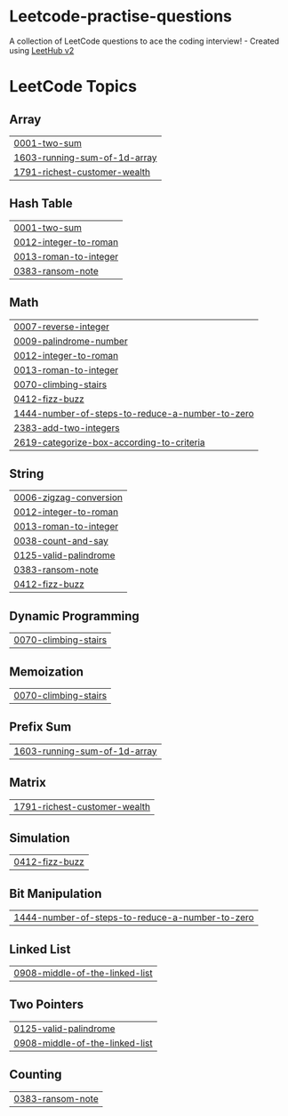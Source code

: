 # Leetcode-practise-questions
A collection of LeetCode questions to ace the coding interview! - Created using [LeetHub v2](https://github.com/arunbhardwaj/LeetHub-2.0)

<!---LeetCode Topics Start-->
# LeetCode Topics
## Array
|  |
| ------- |
| [0001-two-sum](https://github.com/nish941/Leetcode-practise-questions/tree/master/0001-two-sum) |
| [1603-running-sum-of-1d-array](https://github.com/nish941/Leetcode-practise-questions/tree/master/1603-running-sum-of-1d-array) |
| [1791-richest-customer-wealth](https://github.com/nish941/Leetcode-practise-questions/tree/master/1791-richest-customer-wealth) |
## Hash Table
|  |
| ------- |
| [0001-two-sum](https://github.com/nish941/Leetcode-practise-questions/tree/master/0001-two-sum) |
| [0012-integer-to-roman](https://github.com/nish941/Leetcode-practise-questions/tree/master/0012-integer-to-roman) |
| [0013-roman-to-integer](https://github.com/nish941/Leetcode-practise-questions/tree/master/0013-roman-to-integer) |
| [0383-ransom-note](https://github.com/nish941/Leetcode-practise-questions/tree/master/0383-ransom-note) |
## Math
|  |
| ------- |
| [0007-reverse-integer](https://github.com/nish941/Leetcode-practise-questions/tree/master/0007-reverse-integer) |
| [0009-palindrome-number](https://github.com/nish941/Leetcode-practise-questions/tree/master/0009-palindrome-number) |
| [0012-integer-to-roman](https://github.com/nish941/Leetcode-practise-questions/tree/master/0012-integer-to-roman) |
| [0013-roman-to-integer](https://github.com/nish941/Leetcode-practise-questions/tree/master/0013-roman-to-integer) |
| [0070-climbing-stairs](https://github.com/nish941/Leetcode-practise-questions/tree/master/0070-climbing-stairs) |
| [0412-fizz-buzz](https://github.com/nish941/Leetcode-practise-questions/tree/master/0412-fizz-buzz) |
| [1444-number-of-steps-to-reduce-a-number-to-zero](https://github.com/nish941/Leetcode-practise-questions/tree/master/1444-number-of-steps-to-reduce-a-number-to-zero) |
| [2383-add-two-integers](https://github.com/nish941/Leetcode-practise-questions/tree/master/2383-add-two-integers) |
| [2619-categorize-box-according-to-criteria](https://github.com/nish941/Leetcode-practise-questions/tree/master/2619-categorize-box-according-to-criteria) |
## String
|  |
| ------- |
| [0006-zigzag-conversion](https://github.com/nish941/Leetcode-practise-questions/tree/master/0006-zigzag-conversion) |
| [0012-integer-to-roman](https://github.com/nish941/Leetcode-practise-questions/tree/master/0012-integer-to-roman) |
| [0013-roman-to-integer](https://github.com/nish941/Leetcode-practise-questions/tree/master/0013-roman-to-integer) |
| [0038-count-and-say](https://github.com/nish941/Leetcode-practise-questions/tree/master/0038-count-and-say) |
| [0125-valid-palindrome](https://github.com/nish941/Leetcode-practise-questions/tree/master/0125-valid-palindrome) |
| [0383-ransom-note](https://github.com/nish941/Leetcode-practise-questions/tree/master/0383-ransom-note) |
| [0412-fizz-buzz](https://github.com/nish941/Leetcode-practise-questions/tree/master/0412-fizz-buzz) |
## Dynamic Programming
|  |
| ------- |
| [0070-climbing-stairs](https://github.com/nish941/Leetcode-practise-questions/tree/master/0070-climbing-stairs) |
## Memoization
|  |
| ------- |
| [0070-climbing-stairs](https://github.com/nish941/Leetcode-practise-questions/tree/master/0070-climbing-stairs) |
## Prefix Sum
|  |
| ------- |
| [1603-running-sum-of-1d-array](https://github.com/nish941/Leetcode-practise-questions/tree/master/1603-running-sum-of-1d-array) |
## Matrix
|  |
| ------- |
| [1791-richest-customer-wealth](https://github.com/nish941/Leetcode-practise-questions/tree/master/1791-richest-customer-wealth) |
## Simulation
|  |
| ------- |
| [0412-fizz-buzz](https://github.com/nish941/Leetcode-practise-questions/tree/master/0412-fizz-buzz) |
## Bit Manipulation
|  |
| ------- |
| [1444-number-of-steps-to-reduce-a-number-to-zero](https://github.com/nish941/Leetcode-practise-questions/tree/master/1444-number-of-steps-to-reduce-a-number-to-zero) |
## Linked List
|  |
| ------- |
| [0908-middle-of-the-linked-list](https://github.com/nish941/Leetcode-practise-questions/tree/master/0908-middle-of-the-linked-list) |
## Two Pointers
|  |
| ------- |
| [0125-valid-palindrome](https://github.com/nish941/Leetcode-practise-questions/tree/master/0125-valid-palindrome) |
| [0908-middle-of-the-linked-list](https://github.com/nish941/Leetcode-practise-questions/tree/master/0908-middle-of-the-linked-list) |
## Counting
|  |
| ------- |
| [0383-ransom-note](https://github.com/nish941/Leetcode-practise-questions/tree/master/0383-ransom-note) |
<!---LeetCode Topics End-->